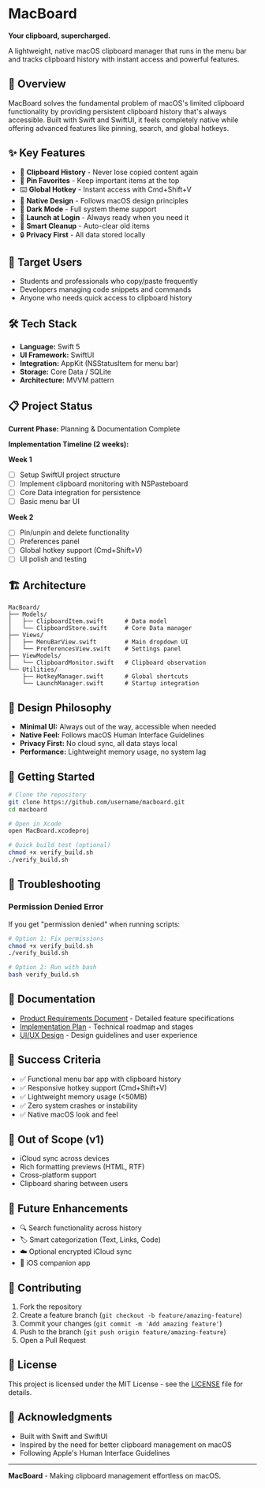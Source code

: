 # MacBoard
**Your clipboard, supercharged.**

A lightweight, native macOS clipboard manager that runs in the menu bar and tracks clipboard history with instant access and powerful features.

## 🎯 Overview

MacBoard solves the fundamental problem of macOS's limited clipboard functionality by providing persistent clipboard history that's always accessible. Built with Swift and SwiftUI, it feels completely native while offering advanced features like pinning, search, and global hotkeys.

## ✨ Key Features

- 🧾 **Clipboard History** - Never lose copied content again
- 📌 **Pin Favorites** - Keep important items at the top
- ⌨️ **Global Hotkey** - Instant access with Cmd+Shift+V
- 🎨 **Native Design** - Follows macOS design principles
- 🌙 **Dark Mode** - Full system theme support
- 🚀 **Launch at Login** - Always ready when you need it
- 🧼 **Smart Cleanup** - Auto-clear old items
- 🔒 **Privacy First** - All data stored locally

## 🎯 Target Users

- Students and professionals who copy/paste frequently
- Developers managing code snippets and commands
- Anyone who needs quick access to clipboard history

## 🛠 Tech Stack

- **Language:** Swift 5
- **UI Framework:** SwiftUI
- **Integration:** AppKit (NSStatusItem for menu bar)
- **Storage:** Core Data / SQLite
- **Architecture:** MVVM pattern

## 📋 Project Status

**Current Phase:** Planning & Documentation Complete

**Implementation Timeline (2 weeks):**

**Week 1**
- [ ] Setup SwiftUI project structure
- [ ] Implement clipboard monitoring with NSPasteboard
- [ ] Core Data integration for persistence
- [ ] Basic menu bar UI

**Week 2**
- [ ] Pin/unpin and delete functionality
- [ ] Preferences panel
- [ ] Global hotkey support (Cmd+Shift+V)
- [ ] UI polish and testing

## 🏗 Architecture

```
MacBoard/
├── Models/
│   ├── ClipboardItem.swift      # Data model
│   └── ClipboardStore.swift     # Core Data manager
├── Views/
│   ├── MenuBarView.swift        # Main dropdown UI
│   └── PreferencesView.swift    # Settings panel
├── ViewModels/
│   └── ClipboardMonitor.swift   # Clipboard observation
└── Utilities/
    ├── HotkeyManager.swift      # Global shortcuts
    └── LaunchManager.swift      # Startup integration
```

## 🎨 Design Philosophy

- **Minimal UI:** Always out of the way, accessible when needed
- **Native Feel:** Follows macOS Human Interface Guidelines
- **Privacy First:** No cloud sync, all data stays local
- **Performance:** Lightweight memory usage, no system lag

## 🚀 Getting Started

```bash
# Clone the repository
git clone https://github.com/username/macboard.git
cd macboard

# Open in Xcode
open MacBoard.xcodeproj

# Quick build test (optional)
chmod +x verify_build.sh
./verify_build.sh
```

## 🔧 Troubleshooting

### Permission Denied Error
If you get "permission denied" when running scripts:
```bash
# Option 1: Fix permissions
chmod +x verify_build.sh
./verify_build.sh

# Option 2: Run with bash
bash verify_build.sh
```

## 📖 Documentation

- [Product Requirements Document](MacBoard_PRD.md) - Detailed feature specifications
- [Implementation Plan](implementation.md) - Technical roadmap and stages  
- [UI/UX Design](MacBoard_UI_UX.md) - Design guidelines and user experience

## 🎯 Success Criteria

- ✅ Functional menu bar app with clipboard history
- ✅ Responsive hotkey support (Cmd+Shift+V)
- ✅ Lightweight memory usage (<50MB)
- ✅ Zero system crashes or instability
- ✅ Native macOS look and feel

## 🛑 Out of Scope (v1)

- iCloud sync across devices
- Rich formatting previews (HTML, RTF)
- Cross-platform support
- Clipboard sharing between users

## 🔮 Future Enhancements

- 🔍 Search functionality across history
- 🏷 Smart categorization (Text, Links, Code)
- ☁️ Optional encrypted iCloud sync
- 📱 iOS companion app

## 🤝 Contributing

1. Fork the repository
2. Create a feature branch (`git checkout -b feature/amazing-feature`)
3. Commit your changes (`git commit -m 'Add amazing feature'`)
4. Push to the branch (`git push origin feature/amazing-feature`)
5. Open a Pull Request

## 📄 License

This project is licensed under the MIT License - see the [LICENSE](LICENSE) file for details.

## 🙏 Acknowledgments

- Built with Swift and SwiftUI
- Inspired by the need for better clipboard management on macOS
- Following Apple's Human Interface Guidelines

---

**MacBoard** - Making clipboard management effortless on macOS.